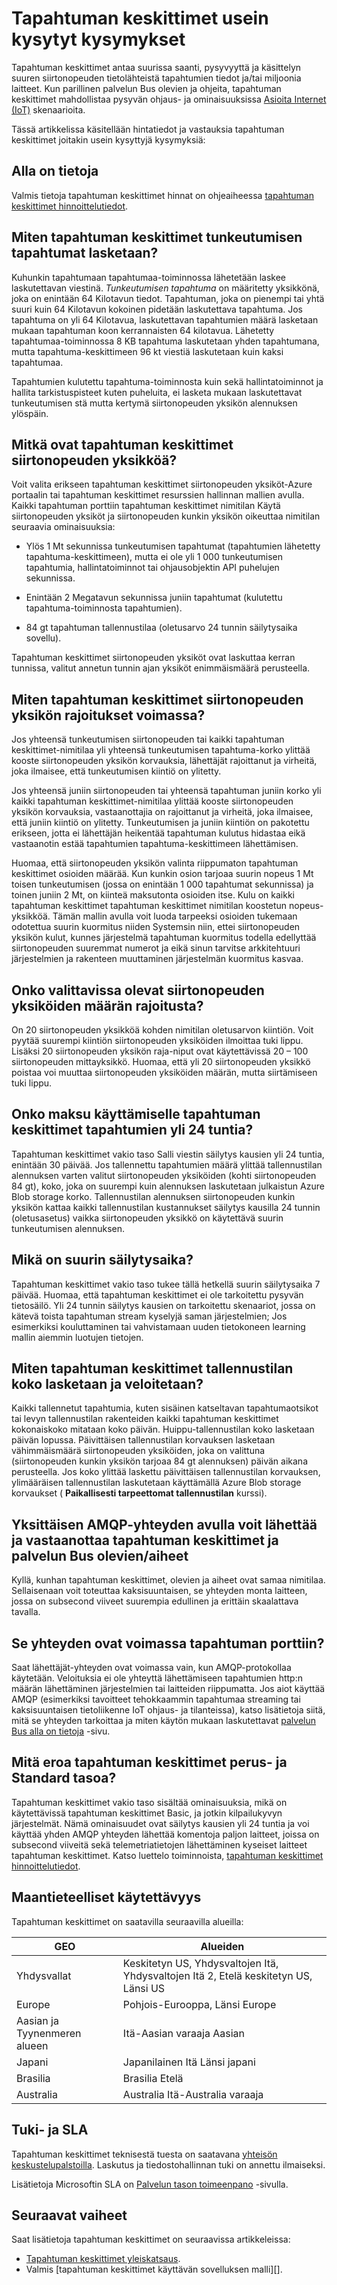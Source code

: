 <properties 
    pageTitle="Tapahtuman keskittimet usein kysyttyjä kysymyksiä | Microsoft Azure"
    description="Tapahtuman keskittimet usein kysytyt kysymykset."
    services="event-hubs"
    documentationCenter="na"
    authors="sethmanheim"
    manager="timlt"
    editor="" />
<tags 
    ms.service="event-hubs"
    ms.devlang="na"
    ms.topic="article"
    ms.tgt_pltfrm="na"
    ms.workload="na"
    ms.date="09/01/2016"
    ms.author="sethm" />

# <a name="event-hubs-faq"></a>Tapahtuman keskittimet usein kysytyt kysymykset

Tapahtuman keskittimet antaa suurissa saanti, pysyvyyttä ja käsittelyn suuren siirtonopeuden tietolähteistä tapahtumien tiedot ja/tai miljoonia laitteet. Kun parillinen palvelun Bus olevien ja ohjeita, tapahtuman keskittimet mahdollistaa pysyvän ohjaus- ja ominaisuuksissa [Asioita Internet (IoT)](https://azure.microsoft.com/services/iot-hub/) skenaarioita.

Tässä artikkelissa käsitellään hintatiedot ja vastauksia tapahtuman keskittimet joitakin usein kysyttyjä kysymyksiä:

## <a name="pricing-information"></a>Alla on tietoja

Valmis tietoja tapahtuman keskittimet hinnat on ohjeaiheessa [tapahtuman keskittimet hinnoittelutiedot](https://azure.microsoft.com/pricing/details/event-hubs/).

## <a name="how-are-event-hubs-ingress-events-calculated"></a>Miten tapahtuman keskittimet tunkeutumisen tapahtumat lasketaan?

Kuhunkin tapahtumaan tapahtumaa-toiminnossa lähetetään laskee laskutettavan viestinä. *Tunkeutumisen tapahtuma* on määritetty yksikkönä, joka on enintään 64 Kilotavun tiedot. Tapahtuman, joka on pienempi tai yhtä suuri kuin 64 Kilotavun kokoinen pidetään laskutettava tapahtuma. Jos tapahtuma on yli 64 Kilotavua, laskutettavan tapahtumien määrä lasketaan mukaan tapahtuman koon kerrannaisten 64 kilotavua. Lähetetty tapahtumaa-toiminnossa 8 KB tapahtuma laskutetaan yhden tapahtumana, mutta tapahtuma-keskittimeen 96 kt viestiä laskutetaan kuin kaksi tapahtumaa.

Tapahtumien kulutettu tapahtuma-toiminnosta kuin sekä hallintatoiminnot ja hallita tarkistuspisteet kuten puheluita, ei lasketa mukaan laskutettavat tunkeutumisen stä mutta kertymä siirtonopeuden yksikön alennuksen ylöspäin.

## <a name="what-are-event-hubs-throughput-units"></a>Mitkä ovat tapahtuman keskittimet siirtonopeuden yksikköä?

Voit valita erikseen tapahtuman keskittimet siirtonopeuden yksiköt-Azure portaalin tai tapahtuman keskittimet resurssien hallinnan mallien avulla. Kaikki tapahtuman porttiin tapahtuman keskittimet nimitilan Käytä siirtonopeuden yksiköt ja siirtonopeuden kunkin yksikön oikeuttaa nimitilan seuraavia ominaisuuksia:

- Ylös 1 Mt sekunnissa tunkeutumisen tapahtumat (tapahtumien lähetetty tapahtuma-keskittimeen), mutta ei ole yli 1 000 tunkeutumisen tapahtumia, hallintatoiminnot tai ohjausobjektin API puhelujen sekunnissa.

- Enintään 2 Megatavun sekunnissa juniin tapahtumat (kulutettu tapahtuma-toiminnosta tapahtumien).

- 84 gt tapahtuman tallennustilaa (oletusarvo 24 tunnin säilytysaika sovellu).

Tapahtuman keskittimet siirtonopeuden yksiköt ovat laskuttaa kerran tunnissa, valitut annetun tunnin ajan yksiköt enimmäismäärä perusteella.

## <a name="how-are-event-hubs-throughput-unit-limits-enforced"></a>Miten tapahtuman keskittimet siirtonopeuden yksikön rajoitukset voimassa?

Jos yhteensä tunkeutumisen siirtonopeuden tai kaikki tapahtuman keskittimet-nimitilaa yli yhteensä tunkeutumisen tapahtuma-korko ylittää kooste siirtonopeuden yksikön korvauksia, lähettäjät rajoittanut ja virheitä, joka ilmaisee, että tunkeutumisen kiintiö on ylitetty.

Jos yhteensä juniin siirtonopeuden tai yhteensä tapahtuman juniin korko yli kaikki tapahtuman keskittimet-nimitilaa ylittää kooste siirtonopeuden yksikön korvauksia, vastaanottajia on rajoittanut ja virheitä, joka ilmaisee, että juniin kiintiö on ylitetty. Tunkeutumisen ja juniin kiintiön on pakotettu erikseen, jotta ei lähettäjän heikentää tapahtuman kulutus hidastaa eikä vastaanotin estää tapahtumien tapahtuma-keskittimeen lähettämisen.

Huomaa, että siirtonopeuden yksikön valinta riippumaton tapahtuman keskittimet osioiden määrää. Kun kunkin osion tarjoaa suurin nopeus 1 Mt toisen tunkeutumisen (jossa on enintään 1 000 tapahtumat sekunnissa) ja toinen juniin 2 Mt, on kiinteä maksutonta osioiden itse. Kulu on kaikki tapahtuman keskittimet tapahtuman keskittimet nimitilan koostetun nopeus-yksikköä. Tämän mallin avulla voit luoda tarpeeksi osioiden tukemaan odotettua suurin kuormitus niiden Systemsin niin, ettei siirtonopeuden yksikön kulut, kunnes järjestelmä tapahtuman kuormitus todella edellyttää siirtonopeuden suuremmat numerot ja eikä sinun tarvitse arkkitehtuuri järjestelmien ja rakenteen muuttaminen järjestelmän kuormitus kasvaa.

## <a name="is-there-a-limit-on-the-number-of-throughput-units-that-can-be-selected"></a>Onko valittavissa olevat siirtonopeuden yksiköiden määrän rajoitusta?

On 20 siirtonopeuden yksikköä kohden nimitilan oletusarvon kiintiön. Voit pyytää suurempi kiintiön siirtonopeuden yksiköiden ilmoittaa tuki lippu. Lisäksi 20 siirtonopeuden yksikön raja-niput ovat käytettävissä 20 – 100 siirtonopeuden mittayksikkö. Huomaa, että yli 20 siirtonopeuden yksikkö poistaa voi muuttaa siirtonopeuden yksiköiden määrän, mutta siirtämiseen tuki lippu.

## <a name="is-there-a-charge-for-retaining-event-hubs-events-for-more-than-24-hours"></a>Onko maksu käyttämiselle tapahtuman keskittimet tapahtumien yli 24 tuntia?

Tapahtuman keskittimet vakio taso Salli viestin säilytys kausien yli 24 tuntia, enintään 30 päivää. Jos tallennettu tapahtumien määrä ylittää tallennustilan alennuksen varten valitut siirtonopeuden yksiköiden (kohti siirtonopeuden 84 gt), koko, joka on suurempi kuin alennuksen laskutetaan julkaistun Azure Blob storage korko. Tallennustilan alennuksen siirtonopeuden kunkin yksikön kattaa kaikki tallennustilan kustannukset säilytys kausilla 24 tunnin (oletusasetus) vaikka siirtonopeuden yksikkö on käytettävä suurin tunkeutumisen alennuksen.

## <a name="what-is-the-maximum-retention-period"></a>Mikä on suurin säilytysaika?

Tapahtuman keskittimet vakio taso tukee tällä hetkellä suurin säilytysaika 7 päivää. Huomaa, että tapahtuman keskittimet ei ole tarkoitettu pysyvän tietosäilö. Yli 24 tunnin säilytys kausien on tarkoitettu skenaariot, jossa on kätevä toista tapahtuman stream kyselyjä saman järjestelmien; Jos esimerkiksi kouluttaminen tai vahvistamaan uuden tietokoneen learning mallin aiemmin luotujen tietojen.

## <a name="how-is-the-event-hubs-storage-size-calculated-and-charged"></a>Miten tapahtuman keskittimet tallennustilan koko lasketaan ja veloitetaan?

Kaikki tallennetut tapahtumia, kuten sisäinen katseltavan tapahtumaotsikot tai levyn tallennustilan rakenteiden kaikki tapahtuman keskittimet kokonaiskoko mitataan koko päivän. Huippu-tallennustilan koko lasketaan päivän lopussa. Päivittäisen tallennustilan korvauksen lasketaan vähimmäismäärä siirtonopeuden yksiköiden, joka on valittuna (siirtonopeuden kunkin yksikön tarjoaa 84 gt alennuksen) päivän aikana perusteella. Jos koko ylittää laskettu päivittäisen tallennustilan korvauksen, ylimääräisen tallennustilan laskutetaan käyttämällä Azure Blob storage korvaukset ( **Paikallisesti tarpeettomat tallennustilan** kurssi).

## <a name="can-i-use-a-single-amqp-connection-to-send-and-receive-from-event-hubs-and-service-bus-queuestopics"></a>Yksittäisen AMQP-yhteyden avulla voit lähettää ja vastaanottaa tapahtuman keskittimet ja palvelun Bus olevien/aiheet

Kyllä, kunhan tapahtuman keskittimet, olevien ja aiheet ovat samaa nimitilaa. Sellaisenaan voit toteuttaa kaksisuuntaisen, se yhteyden monta laitteen, jossa on subsecond viiveet suurempia edullinen ja erittäin skaalattava tavalla.

## <a name="do-brokered-connection-charges-apply-to-event-hubs"></a>Se yhteyden ovat voimassa tapahtuman porttiin?

Saat lähettäjät-yhteyden ovat voimassa vain, kun AMQP-protokollaa käytetään. Veloituksia ei ole yhteyttä lähettämiseen tapahtumien http:n määrän lähettäminen järjestelmien tai laitteiden riippumatta. Jos aiot käyttää AMQP (esimerkiksi tavoitteet tehokkaammin tapahtumaa streaming tai kaksisuuntaisen tietoliikenne IoT ohjaus- ja tilanteissa), katso lisätietoja siitä, mitä se yhteyden tarkoittaa ja miten käytön mukaan laskutettavat [palvelun Bus alla on tietoja](https://azure.microsoft.com/pricing/details/service-bus/) -sivu.

## <a name="what-is-the-difference-between-event-hubs-basic-and-standard-tiers"></a>Mitä eroa tapahtuman keskittimet perus- ja Standard tasoa?

Tapahtuman keskittimet vakio taso sisältää ominaisuuksia, mikä on käytettävissä tapahtuman keskittimet Basic, ja jotkin kilpailukyvyn järjestelmät. Nämä ominaisuudet ovat säilytys kausien yli 24 tuntia ja voi käyttää yhden AMQP yhteyden lähettää komentoja paljon laitteet, joissa on subsecond viiveitä sekä telemetriatietojen lähettäminen kyseiset laitteet tapahtuman keskittimet. Katso luettelo toiminnoista, [tapahtuman keskittimet hinnoittelutiedot](https://azure.microsoft.com/pricing/details/event-hubs/).

## <a name="geographic-availability"></a>Maantieteelliset käytettävyys

Tapahtuman keskittimet on saatavilla seuraavilla alueilla:

|GEO|Alueiden|
|---|---|
|Yhdysvallat|Keskitetyn US, Yhdysvaltojen Itä, Yhdysvaltojen Itä 2, Etelä keskitetyn US, Länsi US|
|Europe|Pohjois-Eurooppa, Länsi Europe|
|Aasian ja Tyynenmeren alueen|Itä-Aasian varaaja Aasian|
|Japani|Japanilainen Itä Länsi japani|
|Brasilia|Brasilia Etelä|
|Australia|Australia Itä-Australia varaaja|

## <a name="support-and-sla"></a>Tuki- ja SLA

Tapahtuman keskittimet teknisestä tuesta on saatavana [yhteisön keskustelupalstoilla](https://social.msdn.microsoft.com/forums/azure/home). Laskutus ja tiedostohallinnan tuki on annettu ilmaiseksi.

Lisätietoja Microsoftin SLA on [Palvelun tason toimeenpano](https://azure.microsoft.com/support/legal/sla/) -sivulla.

## <a name="next-steps"></a>Seuraavat vaiheet

Saat lisätietoja tapahtuman keskittimet on seuraavissa artikkeleissa:

- [Tapahtuman keskittimet yleiskatsaus][].
- Valmis [tapahtuman keskittimet käyttävän sovelluksen malli][].

[Tapahtuman keskittimet yleiskatsaus]: event-hubs-overview.md
[Tapahtuman keskittimet käyttävä malli-sovellus]: https://code.msdn.microsoft.com/Service-Bus-Event-Hub-286fd097
